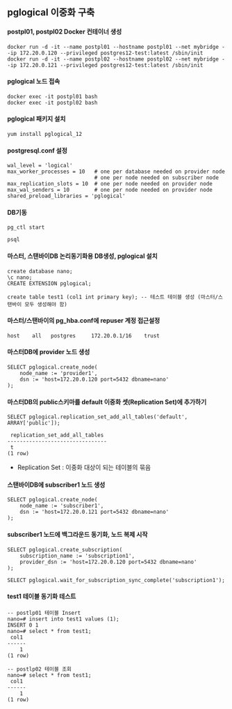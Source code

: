 ## pglogical 이중화 구축

#### postpl01, postpl02 Docker 컨테이너 생성
```
docker run -d -it --name postpl01 --hostname postpl01 --net mybridge --ip 172.20.0.120 --privileged postgres12-test:latest /sbin/init
docker run -d -it --name postpl02 --hostname postpl02 --net mybridge --ip 172.20.0.121 --privileged postgres12-test:latest /sbin/init
```

#### pglogical 노드 접속
```
docker exec -it postpl01 bash
docker exec -it postpl02 bash
```


#### pglogical 패키지 설치
```
yum install pglogical_12
```

#### postgresql.conf 설정
```
wal_level = 'logical'
max_worker_processes = 10   # one per database needed on provider node
                            # one per node needed on subscriber node
max_replication_slots = 10  # one per node needed on provider node
max_wal_senders = 10        # one per node needed on provider node
shared_preload_libraries = 'pglogical'
```

#### DB기동
```
pg_ctl start

psql
```

#### 마스터, 스탠바이DB 논리동기화용 DB생성, pglogical 설치
```
create database nano;
\c nano;
CREATE EXTENSION pglogical;

create table test1 (col1 int primary key); -- 테스트 테이블 생성 (마스터/스탠바이 모두 생성해야 함)
```

#### 마스터/스탠바이의 pg_hba.conf에 repuser 계정 접근설정
```
host    all   postgres     172.20.0.1/16    trust
```

#### 마스터DB에 provider 노드 생성
```
SELECT pglogical.create_node(
    node_name := 'provider1',
    dsn := 'host=172.20.0.120 port=5432 dbname=nano'
);
```

#### 마스터DB의 public스키마를 default 이중화 셋(Replication Set)에 추가하기
```
SELECT pglogical.replication_set_add_all_tables('default', ARRAY['public']);

 replication_set_add_all_tables
--------------------------------
 t
(1 row)
```
- Replication Set : 이중화 대상이 되는 테이블의 묶음

#### 스탠바이DB에 subscriber1 노드 생성
```
SELECT pglogical.create_node(
    node_name := 'subscriber1',
    dsn := 'host=172.20.0.121 port=5432 dbname=nano'
);
```

#### subscriber1 노드에 백그라운드 동기화, 노드 복제 시작
```
SELECT pglogical.create_subscription(
    subscription_name := 'subscription1',
    provider_dsn := 'host=172.20.0.120 port=5432 dbname=nano'
);

SELECT pglogical.wait_for_subscription_sync_complete('subscription1');
```

#### test1 테이블 동기화 테스트
```
-- postlp01 테이블 Insert
nano=# insert into test1 values (1);
INSERT 0 1
nano=# select * from test1;
 col1
------
    1
(1 row)

-- postlp02 테이블 조회
nano=# select * from test1;
 col1
------
    1
(1 row)

```